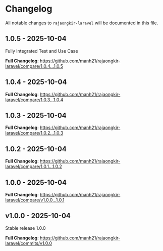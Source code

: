 # Changelog

All notable changes to `rajaongkir-laravel` will be documented in this file.

## 1.0.5 - 2025-10-04

Fully Integrated Test and Use Case

**Full Changelog**: https://github.com/manh21/rajaongkir-laravel/compare/1.0.4...1.0.5

## 1.0.4 - 2025-10-04

**Full Changelog**: https://github.com/manh21/rajaongkir-laravel/compare/1.0.3...1.0.4

## 1.0.3 - 2025-10-04

**Full Changelog**: https://github.com/manh21/rajaongkir-laravel/compare/1.0.2...1.0.3

## 1.0.2 - 2025-10-04

**Full Changelog**: https://github.com/manh21/rajaongkir-laravel/compare/1.0.1...1.0.2

## 1.0.0 - 2025-10-04

**Full Changelog**: https://github.com/manh21/rajaongkir-laravel/compare/v1.0.0...1.0.1

## v1.0.0 - 2025-10-04

Stable release 1.0.0

**Full Changelog**: https://github.com/manh21/rajaongkir-laravel/commits/v1.0.0

